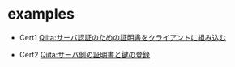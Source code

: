 # examples

+ Cert1 [Qiita:サーバ認証のための証明書をクライアントに組み込む](https://qiita.com/miyaH/items/e441dc3e9b7bcf32ea75)

+ Cert2 [Qiita:サーバ側の証明書と鍵の登録]()
